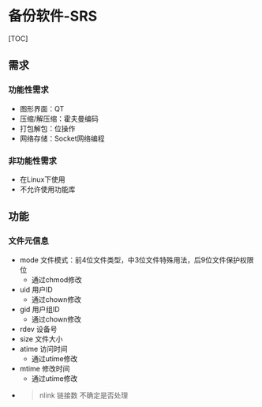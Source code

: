 # 备份软件-SRS

[TOC]

## 需求

### 功能性需求

* 图形界面：QT
* 压缩/解压缩：霍夫曼编码
* 打包解包：位操作
* 网络存储：Socket网络编程

### 非功能性需求

* 在Linux下使用
* 不允许使用功能库

## 功能

### 文件元信息

* mode 文件模式：前4位文件类型，中3位文件特殊用法，后9位文件保护权限位
  * 通过chmod修改
* uid 用户ID
  * 通过chown修改
* gid 用户组ID
  * 通过chown修改
* rdev 设备号
* size 文件大小
* atime 访问时间
  * 通过utime修改
* mtime 修改时间
  * 通过utime修改
* > nlink 链接数 不确定是否处理